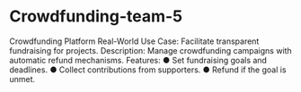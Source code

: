 # Crowdfunding-team-5
Crowdfunding Platform Real-World Use Case: Facilitate transparent fundraising for projects. Description: Manage crowdfunding campaigns with automatic refund mechanisms. Features: ● Set fundraising goals and deadlines. ● Collect contributions from supporters. ● Refund if the goal is unmet.
